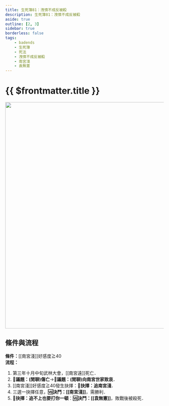 ```yaml
---
title: 生死簿81：洩憤不成反被殺
description: 生死簿81：洩憤不成反被殺
aside: true
outline: [2, 3]
sidebar: true
borderless: false
tags:
    - badends
    - 生死簿
    - 死法
    - 洩憤不成反被殺
    - 南宮淺
    - 袁無憲
---
```


# {{ $frontmatter.title }}

<img width="720" src="/images/badends/badend81.png">

## 條件與流程

<b>條件：</b>[[南宮淺]]好感度≧40<br>
<b>流程：</b><br>
1. 第三年十月中旬武林大會，[[南宮遠]]死亡．
2. **📜議題：(閒聊)傷亡**→**📜議題：(閒聊)向南宮世家致哀**．
3. [[南宮淺]]好感度≧40發生抉擇：**📖抉擇：追南宮淺**．
4. 三選一抉擇任意，**🆚決鬥：[[南宮淺]]**，需勝利．
5. **📖抉擇：追不上也要打你一頓**：**🆚決鬥：[[袁無憲]]**，敗戰後被殺死．

